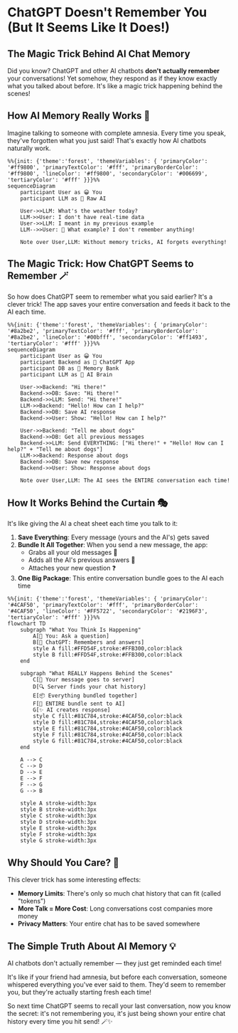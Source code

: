 # ChatGPT Doesn't Remember You (But It Seems Like It Does!)

## The Magic Trick Behind AI Chat Memory

Did you know? ChatGPT and other AI chatbots **don't actually remember** your conversations! Yet somehow, they respond as if they know exactly what you talked about before. It's like a magic trick happening behind the scenes!

## How AI Memory Really Works 🧠

Imagine talking to someone with complete amnesia. Every time you speak, they've forgotten what you just said! That's exactly how AI chatbots naturally work.

```mermaid
%%{init: {'theme':'forest', 'themeVariables': { 'primaryColor': '#ff9800', 'primaryTextColor': '#fff', 'primaryBorderColor': '#ff9800', 'lineColor': '#ff9800', 'secondaryColor': '#006699', 'tertiaryColor': '#fff' }}}%%
sequenceDiagram
    participant User as 😀 You
    participant LLM as 🤖 Raw AI
    
    User->>LLM: What's the weather today?
    LLM->>User: I don't have real-time data
    User->>LLM: I meant in my previous example
    LLM-->>User: 🤔 What example? I don't remember anything!
    
    Note over User,LLM: Without memory tricks, AI forgets everything!
```

## The Magic Trick: How ChatGPT Seems to Remember 🪄

So how does ChatGPT seem to remember what you said earlier? It's a clever trick! The app saves your entire conversation and feeds it back to the AI each time.

```mermaid
%%{init: {'theme':'forest', 'themeVariables': { 'primaryColor': '#8a2be2', 'primaryTextColor': '#fff', 'primaryBorderColor': '#8a2be2', 'lineColor': '#00bfff', 'secondaryColor': '#ff1493', 'tertiaryColor': '#fff' }}}%%
sequenceDiagram
    participant User as 😀 You
    participant Backend as 📱 ChatGPT App
    participant DB as 💾 Memory Bank
    participant LLM as 🧠 AI Brain
    
    User->>Backend: "Hi there!"
    Backend->>DB: Save: "Hi there!"
    Backend->>LLM: Send: "Hi there!"
    LLM->>Backend: "Hello! How can I help?"
    Backend->>DB: Save AI response
    Backend->>User: Show: "Hello! How can I help?"
    
    User->>Backend: "Tell me about dogs"
    Backend->>DB: Get all previous messages
    Backend->>LLM: Send EVERYTHING: ["Hi there!" + "Hello! How can I help?" + "Tell me about dogs"]
    LLM->>Backend: Response about dogs
    Backend->>DB: Save new response
    Backend->>User: Show: Response about dogs
    
    Note over User,LLM: The AI sees the ENTIRE conversation each time!
```

## How It Works Behind the Curtain 🎭

It's like giving the AI a cheat sheet each time you talk to it:

1. **Save Everything**: Every message (yours and the AI's) gets saved
2. **Bundle It All Together**: When you send a new message, the app:
   - Grabs all your old messages 💬
   - Adds all the AI's previous answers 🤖
   - Attaches your new question ❓
3. **One Big Package**: This entire conversation bundle goes to the AI each time

```mermaid
%%{init: {'theme':'forest', 'themeVariables': { 'primaryColor': '#4CAF50', 'primaryTextColor': '#fff', 'primaryBorderColor': '#4CAF50', 'lineColor': '#FF5722', 'secondaryColor': '#2196F3', 'tertiaryColor': '#fff' }}}%%
flowchart TD
    subgraph "What You Think Is Happening" 
        A[🙂 You: Ask a question]
        B[🤖 ChatGPT: Remembers and answers]
        style A fill:#FFD54F,stroke:#FFB300,color:black
        style B fill:#FFD54F,stroke:#FFB300,color:black
    end
    
    subgraph "What REALLY Happens Behind the Scenes"
        C[📱 Your message goes to server]
        D[🔍 Server finds your chat history]
        E[📦 Everything bundled together]
        F[📨 ENTIRE bundle sent to AI]
        G[✨ AI creates response]
        style C fill:#81C784,stroke:#4CAF50,color:black
        style D fill:#81C784,stroke:#4CAF50,color:black
        style E fill:#81C784,stroke:#4CAF50,color:black
        style F fill:#81C784,stroke:#4CAF50,color:black
        style G fill:#81C784,stroke:#4CAF50,color:black
    end
    
    A --> C
    C --> D
    D --> E
    E --> F
    F --> G
    G --> B
    
    style A stroke-width:3px
    style B stroke-width:3px
    style C stroke-width:3px
    style D stroke-width:3px
    style E stroke-width:3px
    style F stroke-width:3px
    style G stroke-width:3px
```

## Why Should You Care? 🤔

This clever trick has some interesting effects:

- **Memory Limits**: There's only so much chat history that can fit (called "tokens")
- **More Talk = More Cost**: Long conversations cost companies more money
- **Privacy Matters**: Your entire chat has to be saved somewhere

## The Simple Truth About AI Memory 💡

AI chatbots don't actually remember — they just get reminded each time! 

It's like if your friend had amnesia, but before each conversation, someone whispered everything you've ever said to them. They'd seem to remember you, but they're actually starting fresh each time!

So next time ChatGPT seems to recall your last conversation, now you know the secret: it's not remembering you, it's just being shown your entire chat history every time you hit send! 🪄✨
